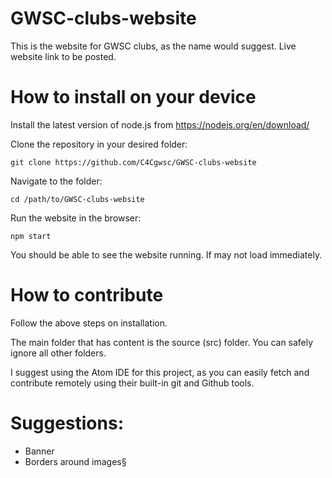 # GWSC-clubs-website
This is the website for GWSC clubs, as the name would suggest. Live website link to be posted.

# How to install on your device
Install the latest version of node.js from https://nodejs.org/en/download/

Clone the repository in your desired folder:
```
git clone https://github.com/C4Cgwsc/GWSC-clubs-website
```

Navigate to the folder:
```
cd /path/to/GWSC-clubs-website
```

Run the website in the browser:
```
npm start
```

You should be able to see the website running. If may not load immediately.

# How to contribute
Follow the above steps on installation.

The main folder that has content is the source (src) folder. You can safely ignore all other folders.

I suggest using the Atom IDE for this project, as you can easily fetch and contribute remotely using their built-in git and Github tools.


# Suggestions:
- Banner
- Borders around images§
